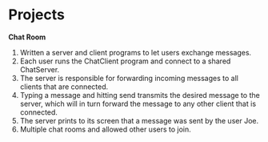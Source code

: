 # Projects
**Chat Room**
1. Written a server and client programs to let users exchange messages. 
2. Each user runs the ChatClient program and connect to a shared ChatServer. 
3. The server is responsible for forwarding incoming messages to all clients that are connected.
4. Typing a message and hitting send transmits the desired message to the server, which will in turn forward the message to any other client that is connected. 
5. The server prints to its screen that a message was sent by the user Joe. 
6. Multiple chat rooms and allowed other users to join.
